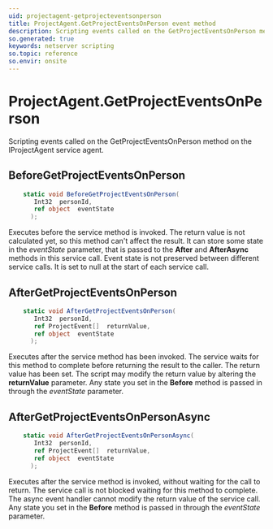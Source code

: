 ```yaml
---
uid: projectagent-getprojecteventsonperson
title: ProjectAgent.GetProjectEventsOnPerson event method
description: Scripting events called on the GetProjectEventsOnPerson method on the ProjectAgent service agent.
so.generated: true
keywords: netserver scripting
so.topic: reference
so.envir: onsite
---
```

# ProjectAgent.GetProjectEventsOnPerson

Scripting events called on the <see cref='M:IProjectAgent.GetProjectEventsOnPerson'>GetProjectEventsOnPerson</see> method on the <see cref='IProjectAgent'>IProjectAgent</see>  service agent.

## BeforeGetProjectEventsOnPerson
```cs
    static void BeforeGetProjectEventsOnPerson(
       Int32  personId,
       ref object  eventState
      );
```
Executes before the service method is invoked.
The return value is not calculated yet, so this method can't affect the result.
It can store some state in the *eventState* parameter, that is passed to the **After** and **AfterAsync** methods in this service call.
Event state is not preserved between different service calls. It is set to null at the start of each service call.
## AfterGetProjectEventsOnPerson
```cs
    static void AfterGetProjectEventsOnPerson(
       Int32  personId,
       ref ProjectEvent[]  returnValue,
       ref object  eventState
      );
```
Executes after the service method has been invoked. The service waits for this method to complete before returning the result to the caller.
The return value has been set. The script may modify the return value by altering the **returnValue** parameter.
Any state you set in the **Before** method is passed in through the *eventState* parameter.
## AfterGetProjectEventsOnPersonAsync
```cs
    static void AfterGetProjectEventsOnPersonAsync(
       Int32  personId,
       ref ProjectEvent[]  returnValue,
       ref object  eventState
      );
```
Executes after the service method is invoked, without waiting for the call to return.
The service call is not blocked waiting for this method to complete.
The async event handler cannot modify the return value of the service call.
Any state you set in the **Before** method is passed in through the *eventState* parameter.

